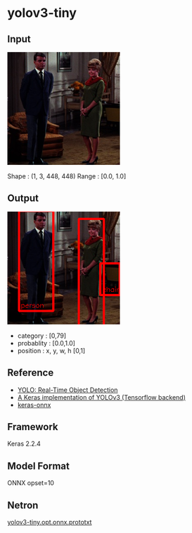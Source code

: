 # yolov3-tiny

## Input

![Input](couple.jpg)

Shape : (1, 3, 448, 448)
Range : [0.0, 1.0]

## Output

![Output](output.png)

- category : [0,79]
- probablity : [0.0,1.0]
- position : x, y, w, h [0,1]

## Reference

- [YOLO: Real-Time Object Detection](https://pjreddie.com/darknet/yolo/)
- [A Keras implementation of YOLOv3 (Tensorflow backend)](https://github.com/qqwweee/keras-yolo3)
- [keras-onnx](https://github.com/onnx/keras-onnx/tree/master/applications/yolov3)

## Framework

Keras 2.2.4

## Model Format

ONNX opset=10

## Netron

[yolov3-tiny.opt.onnx.prototxt](https://lutzroeder.github.io/netron/?url=https://storage.googleapis.com/ailia-models/yolov3-tiny/yolov3-tiny.opt.onnx.prototxt)
